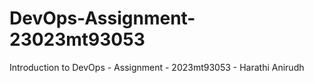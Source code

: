 # DevOps-Assignment-23023mt93053
Introduction to DevOps - Assignment - 2023mt93053 - Harathi Anirudh
